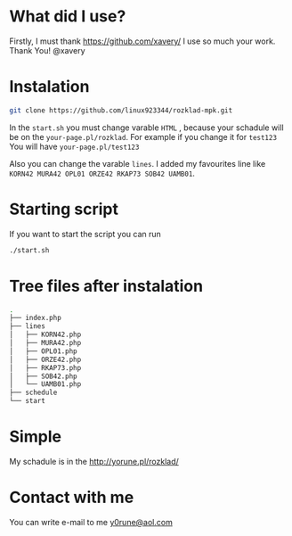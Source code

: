 # What did I use?
Firstly, I must thank https://github.com/xavery/ 
I use so much your work. Thank You! @xavery

# Instalation 
```sh
git clone https://github.com/linux923344/rozklad-mpk.git
```
In the `start.sh` you must change varable `HTML` , because your schadule will be on the `your-page.pl/rozklad`.
For example if you change it for `test123` You will have `your-page.pl/test123`

Also you can change the varable `lines`. I added my favourites line like `KORN42 MURA42 OPL01 ORZE42 RKAP73 SOB42 UAMB01`.

# Starting script
If you want to start the script you can run
```sh
./start.sh
```
# Tree files after instalation
```sh
.
├── index.php
├── lines
│   ├── KORN42.php
│   ├── MURA42.php
│   ├── OPL01.php
│   ├── ORZE42.php
│   ├── RKAP73.php
│   ├── SOB42.php
│   └── UAMB01.php
├── schedule
└── start
```
# Simple
My schadule is in the http://yorune.pl/rozklad/

# Contact with me 
You can write e-mail to me y0rune@aol.com 


